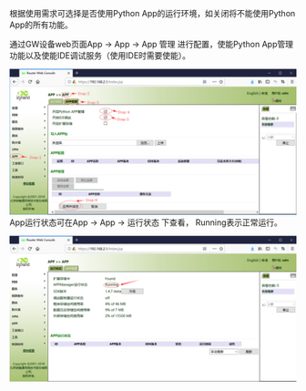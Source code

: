 根据使用需求可选择是否使用Python App的运行环境，如关闭将不能使用Python App的所有功能。

通过GW设备web页面App -&gt; App -&gt; App 管理 进行配置，使能Python App管理功能以及使能IDE调试服务（使用IDE时需要使能）。

![](/assets/pythonenvi.png)App运行状态可在App -&gt; App -&gt; 运行状态 下查看， Running表示正常运行。

![](/assets/pythonenvstatus.png)

